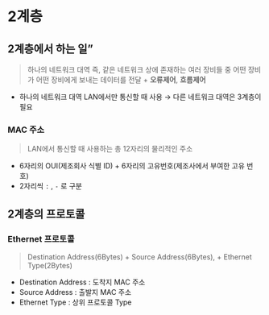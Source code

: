 # 2계층

## 2계층에서 하는 일”

> 하나의 네트워크 대역 즉, 같은 네트워크 상에 존재하는 여러 장비들 중 어떤 장비가 어떤 장비에게 보내는 데이터를 전달 + **오류제어**, **흐름제어**
> 
- 하나의 네트워크 대역 LAN에서만 통신할 때 사용 → 다른 네트워크 대역은 3계층이 필요

### MAC 주소

> LAN에서 통신할 때 사용하는 총 12자리의 물리적인 주소
> 
- 6자리의 OUI(제조회사 식별 ID) + 6자리의 고유번호(제조사에서 부여한 고유 번호)
- 2자리씩 `:` , `-` 로 구분

## 2계층의 프로토콜

### Ethernet 프로토콜

> Destination Address(6Bytes) + Source Address(6Bytes), + Ethernet Type(2Bytes)
> 
- Destination Address : 도착지 MAC 주소
- Source Address : 출발지 MAC 주소
- Ethernet Type : 상위 프로토콜 Type